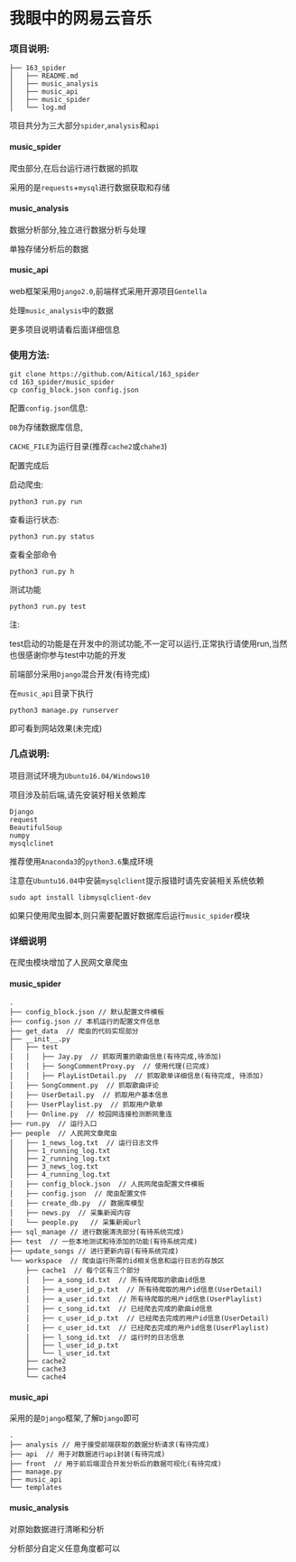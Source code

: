 # 我眼中的网易云音乐

### 项目说明:

```
├── 163_spider
│   ├── README.md
│   ├── music_analysis
│   ├── music_api
│   ├── music_spider
│   └── log.md
```

项目共分为三大部分`spider`,`analysis`和`api`

#### music_spider

爬虫部分,在后台运行进行数据的抓取

采用的是`requests`+`mysql`进行数据获取和存储

#### music_analysis

数据分析部分,独立进行数据分析与处理

单独存储分析后的数据

#### music_api

web框架采用`Django2.0`,前端样式采用开源项目`Gentella`

处理`music_analysis`中的数据

更多项目说明请看后面详细信息

### 使用方法:

```shell
git clone https://github.com/Aitical/163_spider
cd 163_spider/music_spider
cp config_block.json config.json
```
配置`config.json`信息:

`DB`为存储数据库信息,

`CACHE_FILE`为运行目录(推荐`cache2`或`chahe3`)

配置完成后

启动爬虫:

```shell
python3 run.py run
```

查看运行状态:

```shell
python3 run.py status
```

查看全部命令

```shell
python3 run.py h
```

测试功能

```shell
python3 run.py test
```

注: 

test启动的功能是在开发中的测试功能,不一定可以运行,正常执行请使用run,当然也很感谢你参与test中功能的开发

前端部分采用`Django`混合开发(有待完成)

在`music_api`目录下执行

```shell
python3 manage.py runserver
```

即可看到网站效果(未完成)

### 几点说明:

项目测试环境为`Ubuntu16.04/Windows10`

项目涉及前后端,请先安装好相关依赖库

```
Django
request
BeautifulSoup
numpy
mysqlclinet
```

推荐使用`Anaconda3`的`python3.6`集成环境

注意在`Ubuntu16.04`中安装`mysqlclient`提示报错时请先安装相关系统依赖

```shell
sudo apt install libmysqlclient-dev
```

如果只使用爬虫脚本,则只需要配置好数据库后运行`music_spider`模块

### 详细说明

在爬虫模块增加了人民网文章爬虫

#### music_spider

```
.
├── config_block.json // 默认配置文件模板
├── config.json // 本机运行的配置文件信息
├── get_data  // 爬虫的代码实现部分
├── __init__.py
│   ├── test
│   │	├── Jay.py  // 抓取周董的歌曲信息(有待完成,待添加)
│   │	├── SongCommentProxy.py  // 使用代理(已完成)
│   │	├── PlayListDetail.py  // 抓取歌单详细信息(有待完成, 待添加)
│   ├── SongComment.py  // 抓取歌曲评论
│   ├── UserDetail.py  // 抓取用户基本信息
│   ├── UserPlaylist.py  // 抓取用户歌单
│   ├── Online.py  // 校园网连接检测断网重连
├── run.py	// 运行入口
├── people  // 人民网文章爬虫
│   ├── 1_news_log.txt  // 运行日志文件
│   ├── 1_running_log.txt
│   ├── 2_running_log.txt
│   ├── 3_news_log.txt
│   ├── 4_running_log.txt
│   ├── config_block.json  // 人民网爬虫配置文件模板
│   ├── config.json  // 爬虫配置文件
│   ├── create_db.py  // 数据库模型
│   ├── news.py  // 采集新闻内容
│   └── people.py   // 采集新闻url
├── sql_manage // 进行数据清洗部分(有待系统完成)
├── test  // 一些本地测试和待添加的功能(有待系统完成)
├── update_songs // 进行更新内容(有待系统完成)
└── workspace  // 爬虫运行所需的id相关信息和运行日志的存放区
    ├── cache1  // 每个区有三个部分
    │   ├── a_song_id.txt  // 所有待爬取的歌曲id信息
    │   ├── a_user_id_p.txt  // 所有待爬取的用户id信息(UserDetail)
    │   ├── a_user_id.txt  // 所有待爬取的用户id信息(UserPlaylist)
    │   ├── c_song_id.txt  // 已经爬去完成的歌曲id信息
    │   ├── c_user_id_p.txt  // 已经爬去完成的用户id信息(UserDetail)
    │   ├── c_user_id.txt  // 已经爬去完成的用户id信息(UserPlaylist)
    │   ├── l_song_id.txt  // 运行时的日志信息
    │   ├── l_user_id_p.txt
    │   └── l_user_id.txt
    ├── cache2
    ├── cache3
    └── cache4
```

#### music_api

采用的是`Django`框架,了解`Django`即可

```
.
├── analysis // 用于接受前端获取的数据分析请求(有待完成)
├── api  // 用于对数据进行api封装(有待完成)
├── front  // 用于前后端混合开发分析后的数据可视化(有待完成)
├── manage.py
├── music_api
└── templates  
```

#### music_analysis

对原始数据进行清晰和分析

分析部分自定义任意角度都可以

